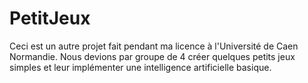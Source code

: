 # PetitJeux
Ceci est un autre projet fait pendant ma licence à l'Université de Caen Normandie.
Nous devions par groupe de 4 créer quelques petits jeux simples et leur implémenter une intelligence artificielle basique.
